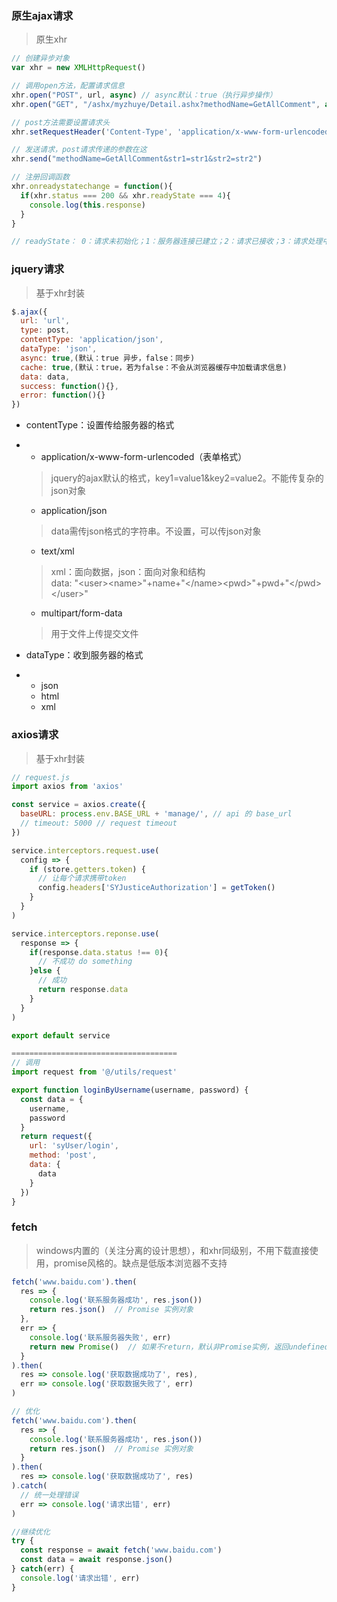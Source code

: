 ### 原生ajax请求

> 原生xhr

```js
// 创建异步对象
var xhr = new XMLHttpRequest()

// 调用open方法，配置请求信息
xhr.open("POST", url, async) // async默认：true（执行异步操作）
xhr.open("GET", "/ashx/myzhuye/Detail.ashx?methodName=GetAllComment", async) // get请求参数拼接在URL后边

// post方法需要设置请求头
xhr.setRequestHeader('Content-Type', 'application/x-www-form-urlencoded')

// 发送请求，post请求传递的参数在这
xhr.send("methodName=GetAllComment&str1=str1&str2=str2")

// 注册回调函数
xhr.onreadystatechange = function(){
  if(xhr.status === 200 && xhr.readyState === 4){
    console.log(this.response)    
  }
}

// readyState： 0：请求未初始化；1：服务器连接已建立；2：请求已接收；3：请求处理中；4：请求已完成，响应已就绪
```

### jquery请求

> 基于xhr封装

```js
$.ajax({
  url: 'url',
  type: post,
  contentType: 'application/json',
  dataType: 'json',
  async: true,(默认：true 异步，false：同步)
  cache: true,(默认：true，若为false：不会从浏览器缓存中加载请求信息)
  data: data,
  success: function(){},
  error: function(){}
})
```

* contentType：设置传给服务器的格式

* * application/x-www-form-urlencoded（表单格式）

  > jquery的ajax默认的格式，key1=value1&key2=value2。不能传复杂的json对象

  * application/json

  > data需传json格式的字符串。不设置，可以传json对象

  * text/xml

  > xml：面向数据，json：面向对象和结构  
  > data: "&lt;user&gt;&lt;name&gt;"+name+"&lt;/name&gt;&lt;pwd&gt;"+pwd+"&lt;/pwd&gt;&lt;/user&gt;"

  * multipart/form-data

  > 用于文件上传提交文件
* dataType：收到服务器的格式

* * json
  * html
  * xml

### axios请求

> 基于xhr封装

```js
// request.js
import axios from 'axios'

const service = axios.create({
  baseURL: process.env.BASE_URL + 'manage/', // api 的 base_url
  // timeout: 5000 // request timeout
})

service.interceptors.request.use(
  config => {
    if (store.getters.token) {
      // 让每个请求携带token
      config.headers['SYJusticeAuthorization'] = getToken()
    }
  }
)

service.interceptors.reponse.use(
  response => {
    if(response.data.status !== 0){
      // 不成功 do something
    }else {
      // 成功
      return response.data
    }
  }
)

export default service

=====================================
// 调用
import request from '@/utils/request'

export function loginByUsername(username, password) {
  const data = {
    username,
    password
  }
  return request({
    url: 'syUser/login',
    method: 'post',
    data: {
      data
    }
  })
}
```

### fetch

> windows内置的（关注分离的设计思想），和xhr同级别，不用下载直接使用，promise风格的。缺点是低版本浏览器不支持

```js
fetch('www.baidu.com').then(
  res => {
    console.log('联系服务器成功', res.json())
    return res.json()  // Promise 实例对象
  }, 
  err => {
    console.log('联系服务器失败', err)
    return new Promise()  // 如果不return，默认非Promise实例，返回undefined，下边还会then还会执行
  }
).then(
  res => console.log('获取数据成功了', res),
  err => console.log('获取数据失败了', err)
)
```

```js
// 优化
fetch('www.baidu.com').then(
  res => {
    console.log('联系服务器成功', res.json())
    return res.json()  // Promise 实例对象
  }
).then(
  res => console.log('获取数据成功了', res)
).catch(
  // 统一处理错误
  err => console.log('请求出错', err)
)
```

```js
//继续优化
try {
  const response = await fetch('www.baidu.com')
  const data = await response.json()
} catch(err) {
  console.log('请求出错', err)
}
```



